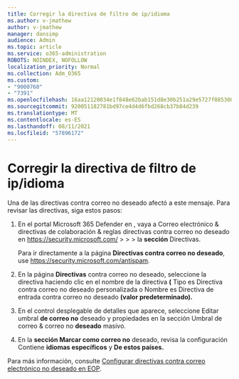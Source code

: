 ```yaml
---
title: Corregir la directiva de filtro de ip/idioma
ms.author: v-jmathew
author: v-jmathew
manager: dansimp
audience: Admin
ms.topic: article
ms.service: o365-administration
ROBOTS: NOINDEX, NOFOLLOW
localization_priority: Normal
ms.collection: Adm_O365
ms.custom:
- "9000760"
- "7391"
ms.openlocfilehash: 16aa12120034e1f848e62bab151d8e30b251a29e5727f085300d74ca7b49ca52
ms.sourcegitcommit: 920051182781bd97ce4d4d6fbd268cb37b84d239
ms.translationtype: MT
ms.contentlocale: es-ES
ms.lasthandoff: 08/11/2021
ms.locfileid: "57896172"
---
```

# <a name="fix-languageip-filter-policy"></a>Corregir la directiva de filtro de ip/idioma

Una de las directivas contra correo no deseado afectó a este mensaje. Para revisar las directivas, siga estos pasos:

1. En el portal Microsoft 365 Defender en , vaya a Correo electrónico & directivas de colaboración & reglas directivas contra correo no deseado en <https://security.microsoft.com/>  \>  \>  \>  la **sección** Directivas.

   Para ir directamente a la página **Directivas contra correo no deseado**, use <https://security.microsoft.com/antispam>.

2. En la página **Directivas** contra correo no deseado, seleccione la directiva  haciendo clic en  el nombre de la directiva **(** Tipo es Directiva contra correo no deseado personalizada o Nombre es Directiva de entrada contra correo no deseado **(valor predeterminado).**
3. En el control desplegable de detalles que aparece, seleccione Editar umbral **de correo no** deseado y propiedades en la sección Umbral de correo & correo no **deseado** masivo.
4. En la **sección Marcar como correo no** deseado, revisa la configuración Contiene **idiomas específicos** y **De estos países.**

Para más información, consulte [Configurar directivas contra correo electrónico no deseado en EOP](https://docs.microsoft.com/microsoft-365/security/office-365-security/configure-your-spam-filter-policies).
